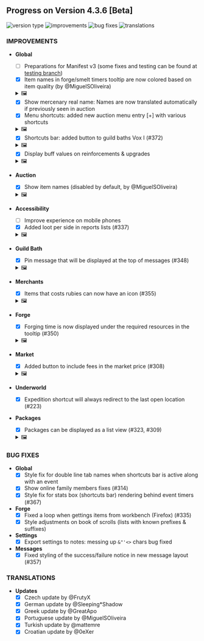 ## Progress on Version 4.3.6 [Beta]

![version type](https://img.shields.io/badge/version-beta-yellow.svg?style=flat-square)
![improvements](https://img.shields.io/badge/improvements-13-green.svg?style=flat-square)
![bug fixes](https://img.shields.io/badge/bug%20fixes-6-red.svg?style=flat-square)
![translations](https://img.shields.io/badge/translations-6-blue.svg?style=flat-square)

### IMPROVEMENTS
- **Global**
	- [ ] Preparations for Manifest v3 (some fixes and testing can be found at [testing branch](https://github.com/DinoDevs/GladiatusCrazyAddon/tree/manifest-v3-testing))
	- [x] Item names in forge/smelt timers tooltip are now colored based on item quality (by @MiguelSOliveira)
	
	<details>
	<summary>🖼️</summary>
	
	![forgesmelt_timers_colored](documentation/features/Pictures/4.3.5%20to%204.3.6/forgesmelt_timers_colored.png)
	
	</details>
	
	- [x] Show mercenary real name: Names are now translated automatically if previously seen in auction
	- [x] Menu shortcuts: added new auction menu entry [+] with various shortcuts
	
	<details>
	<summary>🖼️</summary>
	
	![add_loot](documentation/features/Pictures/4.3.5%20to%204.3.6/add_shortcut_auction.png) 
	![add_loot_2](documentation/features/Pictures/4.3.5%20to%204.3.6/add_shortcut_auction_2.png)
	
	</details>
	
	- [x] Shortcuts bar: added button to guild baths Vox I (#372)

	<details>
	<summary>🖼️</summary>
	
	![add_vox1_to_shortcut_bar](documentation/features/Pictures/4.3.5%20to%204.3.6/add_vox1_to_shortcut_bar.png)
	
	</details>
	
	- [x] Display buff values on reinforcements & upgrades
	
	<details>
	<summary>🖼️</summary>
	
	![buff_values_reinforcements_upgrades](documentation/features/Pictures/4.3.5%20to%204.3.6/buff_values_reinforcements_upgrades.png)
	
	</details>
	
- **Auction**
	- [x] Show item names (disabled by default, by @MiguelSOliveira)
        	
	<details>
	<summary>🖼️</summary>
	
	![Show_item_names](documentation/features/Pictures/4.3.5%20to%204.3.6/Show_item_names.png)
	
	</details>
	
- **Accessibility**
	- [ ] Improve experience on mobile phones
	- [x] Added loot per side in reports lists (#337)
	
	<details>
	<summary>🖼️</summary>
	
	![add_loot](documentation/features/Pictures/4.3.5%20to%204.3.6/add_loot.png) 
	
	</details>
	
- **Guild Bath**
	- [x] Pin message that will be displayed at the top of messages (#348)
              
	<details>
	<summary>🖼️</summary>
	
	![vox_pin_message](documentation/features/Pictures/4.3.5%20to%204.3.6/vox_pin_message.png)
	
	</details>
	
- **Merchants**
	- [x] Items that costs rubies can now have an icon (#355)	
	
	<details>
	<summary>🖼️</summary>
	
	![show_rubin_via_icon](documentation/features/Pictures/4.3.5%20to%204.3.6/show_rubin_via_icon.png) 
	
	</details>
	
- **Forge**
	- [x] Forging time is now displayed under the required resources in the tooltip (#350)	
        
	<details>
	<summary>🖼️</summary>
	
	![smelt_time_on_tooltip](documentation/features/Pictures/4.3.5%20to%204.3.6/smelt_time_on_tooltip.png)
	
	</details>
	
- **Market**
	- [x] Added button to include fees in the market price (#308)
		
	<details>
	<summary>🖼️</summary>
	
	![item_fee](documentation/features/Pictures/4.3.5%20to%204.3.6/item_fee.png) 
	
	</details>

- **Underworld**
	- [x] Expedition shortcut will always redirect to the last open location (#223)
- **Packages**
	- [x] Packages can be displayed as a list view (#323, #309)
		
	<details>
	<summary>🖼️</summary>
	
	![list_view](documentation/features/Pictures/4.3.5%20to%204.3.6/list_view.png)
	
	</details>

### BUG FIXES
- **Global**
	- [x] Style fix for double line tab names when shortcuts bar is active along with an event
	- [x] Show online family members fixes (#314)
	- [x] Style fix for stats box (shortcuts bar) rendering behind event timers (#367)
- **Forge**
	- [x] Fixed a loop when gettings items from workbench (Firefox) (#335)
	- [x] Style adjustments on book of scrolls (lists with known prefixes & suffixes)
- **Settings**
	- [x] Export settings to notes: messing up `&"'<>` chars bug fixed
- **Messages**
	- [x] Fixed styling of the success/failure notice in new message layout (#357)

### TRANSLATIONS
-  **Updates**
	- [x] Czech update by @FrutyX
	- [x] German update by @Sleeping*Shadow
	- [x] Greek update by @GreatApo
	- [x] Portuguese update by @MiguelSOliveira
	- [x] Turkish update by @mattemre
	- [x] Croatian update by @0eXer
